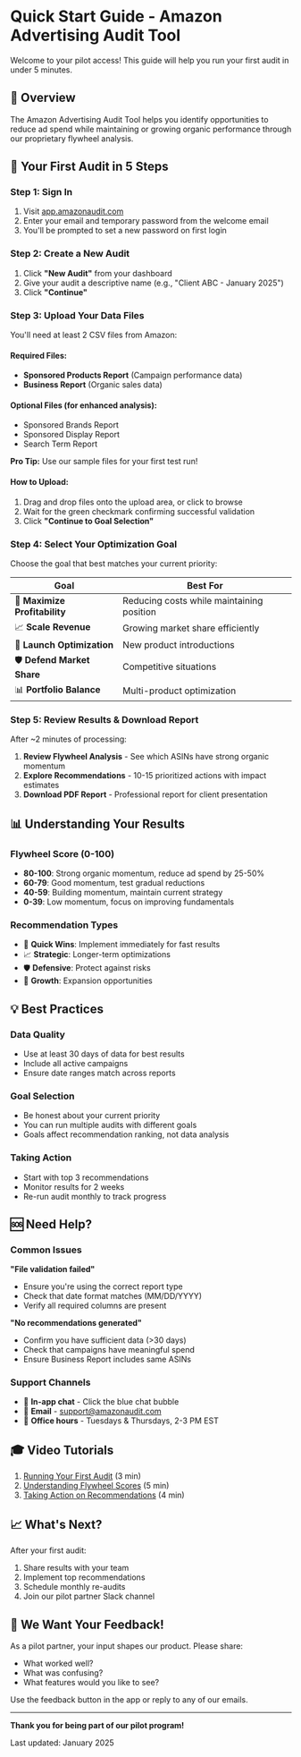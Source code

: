 # Quick Start Guide - Amazon Advertising Audit Tool

Welcome to your pilot access! This guide will help you run your first audit in under 5 minutes.

## 🎯 Overview

The Amazon Advertising Audit Tool helps you identify opportunities to reduce ad spend while maintaining or growing organic performance through our proprietary flywheel analysis.

## 🚀 Your First Audit in 5 Steps

### Step 1: Sign In
1. Visit [app.amazonaudit.com](https://app.amazonaudit.com)
2. Enter your email and temporary password from the welcome email
3. You'll be prompted to set a new password on first login

### Step 2: Create a New Audit
1. Click **"New Audit"** from your dashboard
2. Give your audit a descriptive name (e.g., "Client ABC - January 2025")
3. Click **"Continue"**

### Step 3: Upload Your Data Files
You'll need at least 2 CSV files from Amazon:

#### Required Files:
- **Sponsored Products Report** (Campaign performance data)
- **Business Report** (Organic sales data)

#### Optional Files (for enhanced analysis):
- Sponsored Brands Report
- Sponsored Display Report
- Search Term Report

**Pro Tip:** Use our sample files for your first test run!

#### How to Upload:
1. Drag and drop files onto the upload area, or click to browse
2. Wait for the green checkmark confirming successful validation
3. Click **"Continue to Goal Selection"**

### Step 4: Select Your Optimization Goal
Choose the goal that best matches your current priority:

| Goal | Best For |
|------|----------|
| 🎯 **Maximize Profitability** | Reducing costs while maintaining position |
| 📈 **Scale Revenue** | Growing market share efficiently |
| 🚀 **Launch Optimization** | New product introductions |
| 🛡️ **Defend Market Share** | Competitive situations |
| 📊 **Portfolio Balance** | Multi-product optimization |

### Step 5: Review Results & Download Report
After ~2 minutes of processing:

1. **Review Flywheel Analysis** - See which ASINs have strong organic momentum
2. **Explore Recommendations** - 10-15 prioritized actions with impact estimates
3. **Download PDF Report** - Professional report for client presentation

## 📊 Understanding Your Results

### Flywheel Score (0-100)
- **80-100**: Strong organic momentum, reduce ad spend by 25-50%
- **60-79**: Good momentum, test gradual reductions
- **40-59**: Building momentum, maintain current strategy
- **0-39**: Low momentum, focus on improving fundamentals

### Recommendation Types
- 🎯 **Quick Wins**: Implement immediately for fast results
- 📈 **Strategic**: Longer-term optimizations
- 🛡️ **Defensive**: Protect against risks
- 🚀 **Growth**: Expansion opportunities

## 💡 Best Practices

### Data Quality
- Use at least 30 days of data for best results
- Include all active campaigns
- Ensure date ranges match across reports

### Goal Selection
- Be honest about your current priority
- You can run multiple audits with different goals
- Goals affect recommendation ranking, not data analysis

### Taking Action
- Start with top 3 recommendations
- Monitor results for 2 weeks
- Re-run audit monthly to track progress

## 🆘 Need Help?

### Common Issues

**"File validation failed"**
- Ensure you're using the correct report type
- Check that date format matches (MM/DD/YYYY)
- Verify all required columns are present

**"No recommendations generated"**
- Confirm you have sufficient data (>30 days)
- Check that campaigns have meaningful spend
- Ensure Business Report includes same ASINs

### Support Channels
- 💬 **In-app chat** - Click the blue chat bubble
- 📧 **Email** - support@amazonaudit.com
- 📅 **Office hours** - Tuesdays & Thursdays, 2-3 PM EST

## 🎓 Video Tutorials

1. [Running Your First Audit](https://tutorials.amazonaudit.com/first-audit) (3 min)
2. [Understanding Flywheel Scores](https://tutorials.amazonaudit.com/flywheel) (5 min)
3. [Taking Action on Recommendations](https://tutorials.amazonaudit.com/actions) (4 min)

## 📈 What's Next?

After your first audit:
1. Share results with your team
2. Implement top recommendations
3. Schedule monthly re-audits
4. Join our pilot partner Slack channel

## 🙏 We Want Your Feedback!

As a pilot partner, your input shapes our product. Please share:
- What worked well?
- What was confusing?
- What features would you like to see?

Use the feedback button in the app or reply to any of our emails.

---

**Thank you for being part of our pilot program!**

Last updated: January 2025